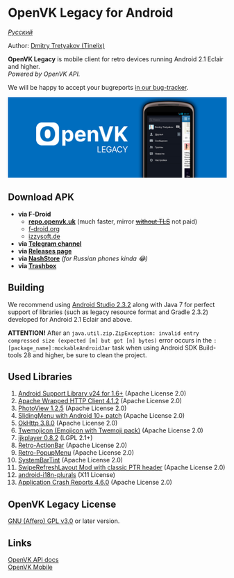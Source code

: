 # OpenVK Legacy for Android

_[Русский](README_RU.md)_

Author: [Dmitry Tretyakov (Tinelix)](https://github.com/tretdm)

**OpenVK Legacy** is mobile client for retro devices running Android 2.1 Eclair and higher.\
_Powered by OpenVK API._

We will be happy to accept your bugreports [in our bug-tracker](https://github.com/openvk/mobile-android-legacy/projects/1).

![featureGraphic](fastlane/metadata/android/en-US/images/featureGraphic.png)

## Download APK
* **via F-Droid**
  * **[repo.openvk.uk](https://repo.openvk.uk/repo/)** (much faster, mirror ~~[without TLS](http://repo.openvk.co/repo/)~~ not paid)
  * [f-droid.org](https://f-droid.org/packages/uk.openvk.android.legacy/)
  * [izzysoft.de](https://apt.izzysoft.de/fdroid/index/apk/uk.openvk.android.legacy)
* **via [Telegram channel](https://t.me/+nPLHBZqAsFlhYmIy)**
* **via [Releases page](https://github.com/openvk/mobile-android-legacy/releases/latest)**
* **via [NashStore](https://store.nashstore.ru/store/637cc36cfb3ed38835524503)** _(for Russian phones kinda 😂)_
* **via [Trashbox](https://trashbox.ru/topics/164477/openvk-legacy)**

## Building
We recommend using [Android Studio 2.3.2](https://developer.android.com/studio/archive) along with Java 7 for perfect support of libraries (such as legacy resource format and Gradle 2.3.2) developed for Android 2.1 Eclair and above.

**ATTENTION!** After an `java.util.zip.ZipException: invalid entry compressed size (expected [m] but got [n] bytes)` error occurs in the `:[package_name]:mockableAndroidJar` task when using Android SDK Build-tools 28 and higher, be sure to clean the project.

## Used Libraries
1. [Android Support Library v24 for 1.6+](https://developer.android.com/topic/libraries/support-library) (Apache License 2.0)
2. [Apache Wrapped HTTP Client 4.1.2](https://mvnrepository.com/artifact/org.jbundle.util.osgi.wrapped/org.jbundle.util.osgi.wrapped.org.apache.http.client/4.1.2#gradle) (Apache License 2.0)
3. [PhotoView 1.2.5](https://github.com/Baseflow/PhotoView/tree/v1.2.5) (Apache License 2.0)
4. [SlidingMenu with Android 10+ patch](https://github.com/tinelix/SlidingMenu) (Apache License 2.0)
5. [OkHttp 3.8.0](https://square.github.io/okhttp/) (Apache License 2.0)
6. [Twemojicon (Emojicon with Twemoji pack)](https://github.com/tinelix/twemojicon) (Apache License 2.0)
7. [ijkplayer 0.8.2](https://github.com/bilibili/ijkplayer/tree/k0.6.2) (LGPL 2.1+)
8. [Retro-ActionBar](https://github.com/tinelix/retro-actionbar) (Apache License 2.0)
9. [Retro-PopupMenu](https://github.com/tinelix/retro-popupmenu) (Apache License 2.0)
10. [SystemBarTint](https://github.com/jgilfelt/SystemBarTint) (Apache License 2.0)
11. [SwipeRefreshLayout Mod with classic PTR header](https://github.com/xyxyLiu/SwipeRefreshLayout) (Apache License 2.0)
12. [android-i18n-plurals](https://github.com/populov/android-i18n-plurals) (X11 License)
13. [Application Crash Reports 4.6.0](https://github.com/ACRA/acra/tree/acra-4.6.0) (Apache License 2.0)

## OpenVK Legacy License
[GNU (Affero) GPL v3.0](COPYING) or later version.

## Links
[OpenVK API docs](https://docs.openvk.su/openvk_engine/api/description/)\
[OpenVK Mobile](https://openvk.uk/app)
